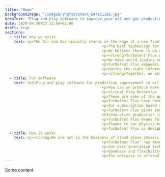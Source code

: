 ```yaml
---
title: "Home"
backgroundImage: "/images/shutterstock_647151109.jpg"
heroText: "Plug and play software to improve your oil and gas production."
date: 2020-04-26T23:13:50+02:00
draft: true
sections:
  - title: Why we exist
    text: <p>The Oil and Gas industry stands on the edge of a new frontier. Digital transformation is continuously changing how we operate, and as digitalization increases, we expect reduced workforces to take on greater workloads. It’s expected that we deliver more and better with fewer resources.</p>
                                            <p>The best technology for production optimization has until now only been available to the happy few. Solutions are expensive and time-consuming to install; scalability is limited.</p>
                                            <p>We believe there is an alternative.</p>
                                            <p><strong>Turbulent Flux wants to take the lead on technology for production improvement, building on the idea of independence, flexibility and scalability.</strong></p>
                                            <p>We make world-leading software for flow insights accessible for everyone in our industry. We redefine how data from production is used, enabling around the clock access to real-time, high-precision insights.</p>
                                            <p>Turbulent Flux empowers the oil and gas industry to face current challenges head-on thanks to radically better utilization of data.</p>
                                            <p>Having the right information, all the time, means better decisions, all the time. We help you reap the benefits of optimized production, boosted efficiency and increased safety in your operations.</p>
                                            <p><strong>Together, we set the new standard for flow insights in our industry.</strong></p>
  - title: Our software
    text: <h3>Plug and play software for production improvement in oil and gas.</h3>
                                            <p>How can we produce more efficiently? How hard can we run this well without compromising installations? How can we avoid unexpected shut-ins from unstable flow?</p>
                                            <p>Virtual Flow Meter</p>
                                            <p>These are some of the questions that have until now been difficult to answer, hindering optimization of future production flow. Over the years, tests, sensor data and modelling have partly filled the knowledge gap, but real-time insights have so far been unavailable to personnel in oil and gas operations.</p>
                                            <p>Turbulent Flux have developed a model that combines the predictive capabilities of physical models and the speed and self-correcting abilities of data analytics. The result is a uniquely open and scalable software that offers world-leading precision in flow insights.</p>
                                            <p>Our subscription-based solution (SaaS) offers a technology that is easy to adapt and quick to deploy. We make good use of any data source you already have &#8211; there is no locking you down to new, inflexible and costly equipment. In practice, this means that we capture data from your existing pressure and temperature sensors and integrate them with the operations dashboards and apps of your choice. The software is cloud-native with a rich API for third-party use.</p>
                                            <p>Turbulent Flux gives you access to industry-leading precision in flow insights through a cost-efficient system that is easy to install and maintain. We also guarantee trouble-free scaling across your oil and gas portfolios.</p>
                                            <h3>One-click production improvement.</h3>
                                            <p>Turbulent Flux means full control, all the time. By offering 24/7 real-time monitoring of wells and pipelines, our software offers continuous decision support to improve production from your fields.</p>
                                            <p>Thanks to our physics-based modelling, Turbulent Flux provides a precision level that goes beyond what traditional analytics-based simulations can offer. Our software has the power to turn physical data from existing sensors into readily available and valuable insights to use in your decision-making. At any time, you can access high-fidelity information about the flow of oil, gas and water in your wells and pipelines.</p>
                                            <p>Turbulent Flux is designed to provide expert guidance to field personnel, enabling continuous, one-click improvement of the production. This means higher efficiency, increased profitability and improved safety on your production sites.</p>
  - title: How it works
    text: <p><strong>We are not in the business of stand alone physics or data analytics estimates. We deploy a Hybrid Model that shows the effective reality.</strong></p>
                                            <p>Turbulent Flux’ has developed a fit for purpose simulator for transient multiphase flow with opimization and data analytics capabilities. This means that our software gives you exact, information about the flow of fluids in your wells and pipes at any time.</p>
                                            <p>Our next-generation technology is designed and structured for complex real-time environments using the best of physics and data analytics. Simulations are accurate, robust and consistently validated throughout the production cycles.</p>
                                            <p>Openness and flexibility are important values for Turbulent Flux. We facilitate third-party innovation on top of our software and provide easy access to the technology for developers that wish to create custom solutions.</p>
                                            <p>The software is offered as a subscription-based service and maintenance is hassle-free and easy to operate for the users.</p>
---
```


Some content

<!-- <main class="main">
                <div class="side-navigation js-sticky-menu">
                    <ul class="side-navigation__list">
                        <li class="side-navigation__item">
                            <a href="#ID-why-we-exist" class="side-navigation__link">Why we exist</a>
                        </li>
                        <li class="side-navigation__item">
                            <a href="#ID-our-software" class="side-navigation__link">Our software</a>
                        </li>
                        <li class="side-navigation__item">
                            <a href="#ID-how-it-works" class="side-navigation__link">How it works</a>
                        </li>
                        <li class="side-navigation__item">
                            <a href="#ID-get-in-touch" class="side-navigation__link">Get in touch</a>
                        </li>
                    </ul>
                </div>
                <section class="hero hero--front" id="">
                    <div class="hero__bg-image-holder">
                        <div class="hero__bg-image-desktop" style="background-image: url('/images/shutterstock_647151109.jpg')"></div>
                        <div class="hero__bg-image-mobile" style="background-image: url('/images/shutterstock_647151109.jpg')"></div>
                    </div>
                    <div class="hero__wrapper">
                        <div class="hero__inner">
                            <div class="hero__holder">
                                <div class="hero__content">
                                    <h1 class="hero__heading">Plug and play software to improve your oil and gas production.</h1>
                                </div>
                            </div>
                        </div>
                    </div>
                </section>
                <div class="section section--p-y section--white js-scroll-trigger" id="#ID-why-we-exist">
                    <div class="section__wrapper">
                        <div class="section__inner section__inner--small section__inner--m-t">
                            <div class="section__holder">
                                <div class="section__content section__content--full">
                                    <div class="read-more js-read-more" data-max-height="400">
                                        <div class="read-more__content js-read-more-content">
                                            <h2>Why we exist</h2>
                                            <p>The Oil and Gas industry stands on the edge of a new frontier. Digital transformation is continuously changing how we operate, and as digitalization increases, we expect reduced workforces to take on greater workloads. It’s expected that we deliver more and better with fewer resources.</p>
                                            <p>The best technology for production optimization has until now only been available to the happy few. Solutions are expensive and time-consuming to install; scalability is limited.</p>
                                            <p>We believe there is an alternative.</p>
                                            <p><strong>Turbulent Flux wants to take the lead on technology for production improvement, building on the idea of independence, flexibility and scalability.</strong></p>
                                            <p>We make world-leading software for flow insights accessible for everyone in our industry. We redefine how data from production is used, enabling around the clock access to real-time, high-precision insights.</p>
                                            <p>Turbulent Flux empowers the oil and gas industry to face current challenges head-on thanks to radically better utilization of data.</p>
                                            <p>Having the right information, all the time, means better decisions, all the time. We help you reap the benefits of optimized production, boosted efficiency and increased safety in your operations.</p>
                                            <p><strong>Together, we set the new standard for flow insights in our industry.</strong></p>
                                        </div>
                                    </div>
                                </div>
                            </div>
                        </div>
                    </div>
                </div>
                <div class="section section--p-y section--gray js-scroll-trigger" id="#ID-our-software">
                    <div class="section__wrapper">
                        <div class="section__inner section__inner--small section__inner--m-t">
                            <div class="section__holder">
                                <div class="section__content section__content--full">
                                    <div class="read-more js-read-more" data-max-height="400">
                                        <div class="read-more__content js-read-more-content">
                                            <h2>Our software</h2>
                                            <h3>Plug and play software for production improvement in oil and gas.</h3>
                                            <p>How can we produce more efficiently? How hard can we run this well without compromising installations? How can we avoid unexpected shut-ins from unstable flow?</p>
                                            <p>Virtual Flow Meter</p>
                                            <p>These are some of the questions that have until now been difficult to answer, hindering optimization of future production flow. Over the years, tests, sensor data and modelling have partly filled the knowledge gap, but real-time insights have so far been unavailable to personnel in oil and gas operations.</p>
                                            <p>Turbulent Flux have developed a model that combines the predictive capabilities of physical models and the speed and self-correcting abilities of data analytics. The result is a uniquely open and scalable software that offers world-leading precision in flow insights.</p>
                                            <p>Our subscription-based solution (SaaS) offers a technology that is easy to adapt and quick to deploy. We make good use of any data source you already have &#8211; there is no locking you down to new, inflexible and costly equipment. In practice, this means that we capture data from your existing pressure and temperature sensors and integrate them with the operations dashboards and apps of your choice. The software is cloud-native with a rich API for third-party use.</p>
                                            <p>Turbulent Flux gives you access to industry-leading precision in flow insights through a cost-efficient system that is easy to install and maintain. We also guarantee trouble-free scaling across your oil and gas portfolios.</p>
                                            <h3>One-click production improvement.</h3>
                                            <p>Turbulent Flux means full control, all the time. By offering 24/7 real-time monitoring of wells and pipelines, our software offers continuous decision support to improve production from your fields.</p>
                                            <p>Thanks to our physics-based modelling, Turbulent Flux provides a precision level that goes beyond what traditional analytics-based simulations can offer. Our software has the power to turn physical data from existing sensors into readily available and valuable insights to use in your decision-making. At any time, you can access high-fidelity information about the flow of oil, gas and water in your wells and pipelines.</p>
                                            <p>Turbulent Flux is designed to provide expert guidance to field personnel, enabling continuous, one-click improvement of the production. This means higher efficiency, increased profitability and improved safety on your production sites.</p>
                                        </div>
                                    </div>
                                </div>
                            </div>
                        </div>
                        <div class="section__inner section__inner--m-t">
                            <div class="section__holder">
                                <div class="section__content section__content--full">
                                    <div class="content-box__wrapper">
                                        <div class="content-box">
                                            <div class="content-box__header">
                                                Differentiators
                                            </div>
                                            <div class="content-box__content">
                                                <ul class="content-box__list">
                                                    <li class="content-box__list-item">Robust and efficient calculations</li>
                                                    <li class="content-box__list-item">Valid model over life time of system</li>
                                                    <li class="content-box__list-item">Open technology access</li>
                                                    <li class="content-box__list-item">Rapid deployment</li>
                                                </ul>
                                            </div>
                                        </div>
                                        <div class="content-box__arrow">
                                            <img src="/images/icons/icon-box-arrow-right.svg" class="content-box__arrow-image" alt="" />
                                        </div>
                                        <div class="content-box">
                                            <div class="content-box__header">
                                                Benefits
                                            </div>
                                            <div class="content-box__content">
                                                <ul class="content-box__list">
                                                    <li class="content-box__list-item">Fit for purpose technology</li>
                                                    <li class="content-box__list-item">Easy to sustain for field teams</li>
                                                    <li class="content-box__list-item">Quickly harvest system values</li>
                                                    <li class="content-box__list-item">Reduce technology dependencies</li>
                                                    <li class="content-box__list-item">Enable innovation</li>
                                                </ul>
                                            </div>
                                        </div>
                                        <div class="content-box__arrow">
                                            <img src="/images/icons/icon-box-arrow-right.svg" class="content-box__arrow-image" alt="" />
                                        </div>
                                        <div class="content-box">
                                            <div class="content-box__header">
                                                Values
                                            </div>
                                            <div class="content-box__content">
                                                <ul class="content-box__list">
                                                    <li class="content-box__list-item">Daily flow insights to support higher production output</li>
                                                </ul>
                                            </div>
                                        </div>
                                    </div>
                                </div>
                            </div>
                        </div>
                    </div>
                </div>
                <div class="section section--p-y section--white js-scroll-trigger" id="#ID-how-it-works">
                    <div class="section__wrapper">
                        <div class="section__inner section__inner--small section__inner--m-t">
                            <div class="section__holder">
                                <div class="section__content section__content--full">
                                    <div class="read-more js-read-more" data-max-height="400">
                                        <div class="read-more__content js-read-more-content">
                                            <h2>How it works</h2>
                                            <p><strong>We are not in the business of stand alone physics or data analytics estimates. We deploy a Hybrid Model that shows the effective reality.</strong></p>
                                            <p>Turbulent Flux’ has developed a fit for purpose simulator for transient multiphase flow with opimization and data analytics capabilities. This means that our software gives you exact, information about the flow of fluids in your wells and pipes at any time.</p>
                                            <p>Our next-generation technology is designed and structured for complex real-time environments using the best of physics and data analytics. Simulations are accurate, robust and consistently validated throughout the production cycles.</p>
                                            <p>Openness and flexibility are important values for Turbulent Flux. We facilitate third-party innovation on top of our software and provide easy access to the technology for developers that wish to create custom solutions.</p>
                                            <p>The software is offered as a subscription-based service and maintenance is hassle-free and easy to operate for the users.</p>
                                        </div>
                                    </div>
                                </div>
                            </div>
                        </div>
                        <div class="section__inner section__inner--m-t">
                            <div class="section__holder">
                                <div class="section__content section__content--full">
                                    <div class="content-box__wrapper">
                                        <div class="content-box">
                                            <div class="content-box__header">
                                                Physics Model
                                            </div>
                                            <div class="content-box__content">
                                                <ul class="content-box__list">
                                                    <li class="content-box__list-item">Extrapolate outside of measurements</li>
                                                    <li class="content-box__list-item">Proven in the industry</li>
                                                    <li class="content-box__list-item">Transparent physics</li>
                                                </ul>
                                            </div>
                                        </div>
                                        <div class="content-box__arrow">
                                            <img src="/images/icons/icon-box-arrow-right.svg" class="content-box__arrow-image" alt="" />
                                        </div>
                                        <div class="content-box">
                                            <div class="content-box__header">
                                                Analytics Model
                                            </div>
                                            <div class="content-box__content">
                                                <ul class="content-box__list">
                                                    <li class="content-box__list-item">Fast result calculations</li>
                                                    <li class="content-box__list-item">Quick to deploy</li>
                                                    <li class="content-box__list-item">Cloud friendly</li>
                                                </ul>
                                            </div>
                                        </div>
                                        <div class="content-box__arrow">
                                            <img src="/images/icons/icon-box-arrow-right.svg" class="content-box__arrow-image" alt="" />
                                        </div>
                                        <div class="content-box">
                                            <div class="content-box__header">
                                                Hybrid Model
                                            </div>
                                            <div class="content-box__content">
                                                <ul class="content-box__list">
                                                    <li class="content-box__list-item">Applying the best of Physics and Analytics</li>
                                                    <li class="content-box__list-item">Built for the Cloud</li>
                                                    <li class="content-box__list-item">Industrial scalable</li>
                                                </ul>
                                            </div>
                                        </div>
                                    </div>
                                </div>
                            </div>
                        </div>
                    </div>
                </div>
                <div class="section section--p-y section--gray js-scroll-trigger" id="#ID-get-in-touch">
                    <div class="section__wrapper">
                        <div class="section__inner section__inner--small">
                            <div class="section__holder">
                                <div class="section__content section__content--full">
                                    <h2>Wanna know more? Get in touch</h2>
                                </div>
                            </div>
                        </div>
                        <div class="section__inner">
                            <div class="section__holder">
                                <div class="section__content">
                                    <div role="form" class="wpcf7" id="wpcf7-f5-p21-o1" lang="en-US" dir="ltr">
                                        <div class="screen-reader-response"></div>
                                        <form action="/#wpcf7-f5-p21-o1" method="post" class="wpcf7-form" novalidate="novalidate">
                                            <div style="display: none;">
                                                <input type="hidden" name="_wpcf7" value="5" />
                                                <input type="hidden" name="_wpcf7_version" value="5.1.7" />
                                                <input type="hidden" name="_wpcf7_locale" value="en_US" />
                                                <input type="hidden" name="_wpcf7_unit_tag" value="wpcf7-f5-p21-o1" />
                                                <input type="hidden" name="_wpcf7_container_post" value="21" />
                                            </div>
                                            <span class="wpcf7-form-control-wrap your-name"><input type="text" name="your-name" value="" size="40" class="wpcf7-form-control wpcf7-text wpcf7-validates-as-required form-field" aria-required="true" aria-invalid="false" placeholder="Your name*" /></span>
                                            <span class="wpcf7-form-control-wrap your-email"><input type="email" name="your-email" value="" size="40" class="wpcf7-form-control wpcf7-text wpcf7-email wpcf7-validates-as-required wpcf7-validates-as-email form-field" aria-required="true" aria-invalid="false" placeholder="Your email*" /></span>
                                            <span class="wpcf7-form-control-wrap your-subject"><input type="text" name="your-subject" value="" size="40" class="wpcf7-form-control wpcf7-text form-field" aria-invalid="false" placeholder="Subject" /></span>
                                            <span class="wpcf7-form-control-wrap your-message"><textarea name="your-message" cols="40" rows="10" class="wpcf7-form-control wpcf7-textarea form-field form-field--textarea" aria-invalid="false" placeholder="Your message"></textarea></span>
                                            <div class="form-footer">
                                                <input type="submit" value="Send" class="wpcf7-form-control wpcf7-submit button" />
                                            </div>
                                            <div class="wpcf7-response-output wpcf7-display-none"></div>
                                        </form>
                                    </div>
                                </div>
                            </div>
                        </div>
                    </div>
                </div>
            </main> -->

